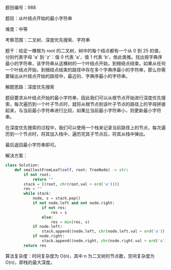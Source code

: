 题目编号：988

题目：从叶结点开始的最小字符串

难度：中等

考察范围：二叉树、深度优先搜索、字符串

题干：给定一棵根为 root 的二叉树，树中的每个结点都有一个从 0 到 25 的值，分别代表字母 'a' 到 'z'：值 0 代表 'a'，值 1 代表 'b'，依此类推。找出按字典序最小的字符串，该字符串从这棵树的一个叶结点开始，到根结点结束。如果从任何一个叶结点开始，到根结点结束的路径中存在多个字典序最小的字符串，那么你需要输出从叶结点开始的路径中，最近的、字典序最小的字符串。

解题思路：深度优先搜索

题目要求从叶结点开始的最小字符串，因此我们可以从根节点开始进行深度优先搜索，每次遍历到一个叶子节点时，就将从根节点到该叶子节点的路径上的字母拼接起来，与当前最小字符串进行比较，如果比当前最小字符串小，则更新最小字符串。

在深度优先搜索的过程中，我们可以使用一个栈来记录当前路径上的节点，每次遍历到一个节点时，将其加入栈中，遍历完其子节点后，将其从栈中弹出。

最后返回最小字符串即可。

解决方案：

```python
class Solution:
    def smallestFromLeaf(self, root: TreeNode) -> str:
        if not root:
            return ""
        stack = [(root, chr(root.val + ord('a')))]
        res = ""
        while stack:
            node, s = stack.pop()
            if not node.left and not node.right:
                if not res:
                    res = s
                else:
                    res = min(res, s)
            if node.left:
                stack.append((node.left, chr(node.left.val + ord('a')) + s))
            if node.right:
                stack.append((node.right, chr(node.right.val + ord('a')) + s))
        return res
```

算法复杂度：时间复杂度为 O(n)，其中 n 为二叉树的节点数，空间复杂度为 O(n)，即栈的最大深度。